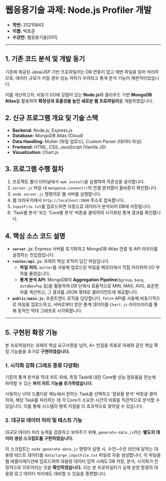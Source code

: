 # 웹응용기술 과제: Node.js Profiler 개발

- **학번:** 20210843
- **이름:** 박효준
- **수강반:** 웹응용기술[001]

---

## 1. 기존 코드 분석 및 개발 동기

기존에 제공된 Java/JSP 기반 프로파일러는 DB 연동이 없고 매번 파일을 읽어 처리하므로, 데이터 규모가 커질 경우 성능 저하가 우려되고 통계 분석 기능이 제한적이었습니다.

이를 개선하고자, 비동기 I/O에 강점이 있는 **Node.js**와 클라우드 기반 **MongoDB Atlas**를 활용하여 **확장성과 효율성을 높인 새로운 웹 프로파일러**를 개발하였습니다.

## 2. 신규 프로그램 개요 및 기술 스택

- **Backend:** Node.js, Express.js
- **Database:** MongoDB Atlas (Cloud)
- **Data Handling:** Multer (파일 업로드), Custom Parser (데이터 파싱)
- **Frontend:** HTML, CSS, JavaScript (Vanilla JS)
- **Visualization:** Chart.js

## 3. 프로그램 수행 절차

1.  프로젝트 폴더 터미널에서 `npm install`을 실행하여 의존성을 설치합니다.
2.  `server.js` 파일 내 `mongoose.connect()`의 연결 문자열이 올바른지 확인합니다.
3.  `node server.js` 명령어로 웹 서버를 실행합니다.
4.  웹 브라우저에서 `http://localhost:3000` 주소로 접속합니다.
5.  `inputFile.txt`를 업로드하면 자동으로 데이터가 분석되어 DB에 저장됩니다.
6.  'Task별 분석' 또는 'Core별 분석' 버튼을 클릭하여 시각화된 통계 결과를 확인합니다.

## 4. 핵심 소스 코드 설명

- **`server.js`**: Express 서버를 초기화하고 MongoDB Atlas 연결 및 API 라우터를 설정하는 진입점입니다.
- **`routes/api.js`**: 과제의 핵심 로직이 담긴 파일입니다.
    - **파일 처리**: `multer`를 사용해 업로드된 파일을 메모리에서 직접 처리하여 I/O 부하를 줄였습니다.
    - **통계 분석 API**: MongoDB의 **Aggregation Pipeline**(`$group`, `$avg`, `$stdDevPop` 등)을 활용하여 DB 단에서 효율적으로 MIN, MAX, AVG, 표준편차를 계산하고, 그 결과를 JSON 형태로 클라이언트에 제공합니다.
- **`public/main.js`**: 프론트엔드 로직을 담당합니다. `fetch` API를 사용해 비동기적으로 파일을 업로드하고, 서버로부터 받은 통계 데이터를 `Chart.js` 라이브러리를 통해 동적인 막대 그래프로 시각화합니다.

---

## 5. 구현된 확장 기능

본 프로파일러는 과제의 핵심 요구사항을 넘어, A+ 만점을 목표로 아래와 같은 핵심 확장 기능들을 추가로 **구현하였습니다.**

### 1. 시각화 강화 (그래프 종류 다양화)

기존의 통계 분석용 막대 차트 외에, 특정 Task에 대한 Core별 성능 점유율을 한눈에 파악할 수 있는 **파이 차트 기능을 추가하였습니다.**

사용자는 UI의 드롭다운 메뉴에서 원하는 Task를 선택하고 '점유율 분석' 버튼을 클릭하여, 해당 Task를 처리하는 데 각 Core가 소요한 시간의 비중을 직관적으로 분석할 수 있습니다. 이를 통해 시스템의 병목 지점을 더 효과적으로 찾아낼 수 있습니다.

### 2. 대규모 데이터 처리 및 테스트 기능

대규모 데이터 처리 능력을 검증하고 보여주기 위해, `generate-data.js`라는 **별도의 데이터 생성 스크립트를 구현하였습니다.**

이 스크립트는 `node generate-data.js` 명령어 실행 시, 수천~수만 라인에 달하는 대용량 테스트 데이터를 `data/large_inputFile.txt` 파일로 자동 생성합니다. 이 파일을 웹 애플리케이션에 업로드하여 대용량 데이터 입력 시에도 DB 저장, 분석, 시각화가 안정적으로 이루어지는 것을 **확인하였습니다.** 이는 본 프로파일러가 실제 운영 환경의 대용량 로그 데이터 처리에도 대비할 수 있음을 증명합니다.